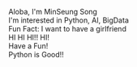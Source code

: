 Aloba, I'm MinSeung Song  
I'm interested in Python, AI, BigData  
Fun Fact: I want to have a girlfriend  
HI HI HI!! HI!  
Have a Fun!  
Python is Good!!
